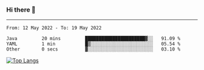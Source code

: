 ### Hi there 👋
---
<!--START_SECTION:waka-->

```text
From: 12 May 2022 - To: 19 May 2022

Java         20 mins         ██████████████████████▓░░   91.09 %
YAML         1 min           █▒░░░░░░░░░░░░░░░░░░░░░░░   05.54 %
Other        0 secs          ▓░░░░░░░░░░░░░░░░░░░░░░░░   03.10 %
```

<!--END_SECTION:waka-->

[![Top Langs](https://github-readme-stats.vercel.app/api/top-langs/?username=HyunAh-iia&layout=compact)](https://github.com/anuraghazra/github-readme-stats)
<!--
**HyunAh-iia/HyunAh-iia** is a ✨ _special_ ✨ repository because its `README.md` (this file) appears on your GitHub profile.

Here are some ideas to get you started:

- 🔭 I’m currently working on ...
- 🌱 I’m currently learning ...
- 👯 I’m looking to collaborate on ...
- 🤔 I’m looking for help with ...
- 💬 Ask me about ...
- 📫 How to reach me: ...
- 😄 Pronouns: ...
- ⚡ Fun fact: ...
-->
